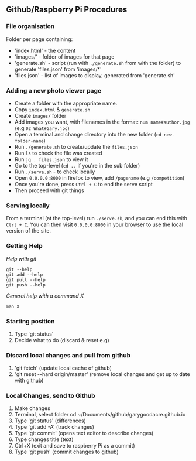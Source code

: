 ## Github/Raspberry Pi Procedures

### File organisation

Folder per page containing:

- 'index.html' - the content
- 'images/' - folder of images for that page
- 'generate.sh' - script (run with `./generate.sh` from with the folder) to generate 'files.json' from 'images/*'
- 'files.json' - list of images to display, generated from 'generate.sh'

### Adding a new photo viewer page

- Create a folder with the appropriate name.
- Copy `index.html` & `generate.sh`
- Create `images/` folder
- Add images you want, with filenames in the format: `num name#author.jpg` (e.g `02 What#Gary.jpg`)
- Open a terminal and change directory into the new folder (`cd new-folder-name`)
- Run `./generate.sh` to create/update the `files.json`
- Run `ls` to check the file was created
- Run `jq . files.json` to view it
- Go to the top-level (`cd ..` if you're in the sub folder)
- Run `./serve.sh` - to check locally
- Open `0.0.0.0:8000` in firefox to view, add `/pagename` (e.g `/competition`)
- Once you're done, press `Ctrl + C` to end the serve script
- Then proceed with git things

### Serving locally

From a terminal (at the top-level) run `./serve.sh`, and you can end this with `Ctrl + C`.
You can then visit `0.0.0.0:8000` in your browser to use the local version of the site.

### Getting Help

*Help with git*

```
git --help
git add --help
git pull --help
git push --help
```

*General help with a command X*

```
man X
```

### Starting position

1. Type 'git status'
2. Decide what to do (discard & reset e.g)

### Discard local changes and pull from github

1. 'git fetch' (update local cache of github)
2. 'git reset --hard origin/master' (remove local changes and get up to date with github)

### Local Changes, send to Github

1. Make changes
2. Terminal, select folder cd ~/Documents/github/garygoodacre.github.io
3. Type 'git status' (differences)
4. Type 'git add -A' (track changes)
5. Type 'git commit' (opens text editor to describe changes)
6. Type changes title (text)
7. Ctrl+X (exit and save to raspberry Pi as a commit)
8. Type 'git push' (commit changes to github)

